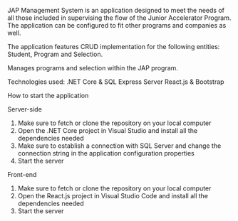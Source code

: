 JAP Management System is an application designed to meet the needs of all those included in supervising the flow of the Junior Accelerator Program. The application can be configured to fit other programs and companies as well.

The application features CRUD implementation for the following entities: Student, Program and Selection.

Manages programs and selection within the JAP program.

Technologies used: .NET Core & SQL Express Server React.js & Bootstrap

How to start the application

Server-side
1. Make sure to fetch or clone the repository on your local computer
2. Open the .NET Core project in Visual Studio and install all the dependencies needed
3. Make sure to establish a connection with SQL Server and change the connection string in the application configuration properties
4. Start the server

Front-end
1. Make sure to fetch or clone the repository on your local computer
2. Open the React.js project in Visual Studio Code and install all the dependencies needed
3. Start the server
